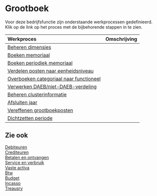 # Grootboek

Voor deze bedrijfsfunctie zijn onderstaande werkprocessen gedefinieerd. Klik op de link op het proces met de bijbehorende stappen in te zien.

Werkproces | Omschrijving
:--- | :---
[Beheren dimensies](beheren-dimensies/) | 
[Boeken memoriaal](boeken-memoriaal/) | 
[Boeken periodiek memoriaal](boeken-periodiek-memoriaal/) | 
[Verdelen posten naar eenheidsniveau](verdelen-kosten-naar-eenheidsniveau/) | 
[Overboeken categoriaal naar functioneel](overboeken-categoriaal-naar-functioneel/) | 
[Verwerken DAEB/niet-DAEB-verdeling](verwerken-daeb-niet-daeb-verdeling/) | 
[Beheren clusterinformatie](beheren-clusterinformatie/) | 
[Afsluiten jaar](afsluiten-jaar/) | 
[Vereffenen grootboekposten](vereffenen-grootboekposten/) | 
[Dichtzetten periode](dichtzetten-periode/) | 

## Zie ook

[Debiteuren](../debiteuren/)  
[Crediteuren](../crediteuren/)  
[Betalen en ontvangen](../betalen-en-ontvangen/)  
[Service en verbruik](../service-en-verbruik/)  
[Vaste activa](../vaste-activa/)  
[Btw](../btw/)  
[Budget](../budget/)  
[Incasso](../incasso/)  
[Treausry](../treasury/)
